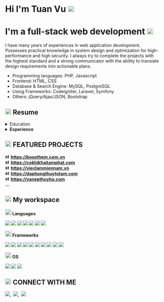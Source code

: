 # Hi I'm Tuan Vu <img class="emoji" alt="wave" height="20" width="20" src="https://github.githubassets.com/images/icons/emoji/unicode/1f44b.png">
# I'm a full-stack web development <img class="emoji" alt="man_technologist" height="20" width="20" src="https://github.githubassets.com/images/icons/emoji/unicode/1f468-1f4bb.png">
I have many years of experiences in web application development. Possesses practical knowledge in system design and optimization for high-performance and high security. I always try to complete the projects with the highest standard and a strong communicator with the ability to translate design requirements into actionable plans.
- Programming languages: PHP, Javascript
- Frontend: HTML, CSS
- Database & Search Engine: MySQL, PostgreSQL
- Using Frameworks: Codeigniter, Laravel, Symfony
- Others: jQuery/Ajax/JSON, Bootstrap
 
<h2><img class="emoji" alt="page_with_curl" height="20" width="20" src="https://github.githubassets.com/images/icons/emoji/unicode/1f4c3.png"> Resume</h2>
<details>
  <summary><g-emoji class="g-emoji" alias="package" fallback-src="https://github.githubassets.com/images/icons/emoji/unicode/1f4e6.png"></g-emoji>Education</summary>
<ul dir="auto"><li>

<g-emoji class="g-emoji" alias="book" fallback-src="https://github.githubassets.com/images/icons/emoji/unicode/1f4d6.png"><img class="emoji" alt="book" height="20" width="20" src="https://github.githubassets.com/images/icons/emoji/unicode/1f4d6.png"></g-emoji> <strong>Information Technology Engineer</strong><br>

<g-emoji class="g-emoji" alias="calendar" fallback-src="https://github.githubassets.com/images/icons/emoji/unicode/1f4c6.png"><img class="emoji" alt="calendar" height="20" width="20" src="https://github.githubassets.com/images/icons/emoji/unicode/1f4c6.png"></g-emoji> 08-2018<br>

<g-emoji class="g-emoji" alias="round_pushpin" fallback-src="https://github.githubassets.com/images/icons/emoji/unicode/1f4cd.png"><img class="emoji" alt="books" height="20" width="20" src="https://github.githubassets.com/images/icons/emoji/unicode/1f4da.png"></g-emoji> <strong>HCM University of Technology

</li></ul>
</details>

<details>
  <summary><g-emoji class="g-emoji" alias="package" fallback-src="https://github.githubassets.com/images/icons/emoji/unicode/1f4e6.png"></g-emoji>Experience</summary>
<ul dir="auto">
<li>
<g-emoji class="g-emoji" alias="man_technologist" fallback-src="https://github.githubassets.com/images/icons/emoji/unicode/1f468-1f4bb.png"><img class="emoji" alt="man_technologist" height="20" width="20" src="https://github.githubassets.com/images/icons/emoji/unicode/1f468-1f4bb.png"></g-emoji> <strong>Web Developer</strong><br>

<g-emoji class="g-emoji" alias="calendar" fallback-src="https://github.githubassets.com/images/icons/emoji/unicode/1f4c6.png"><img class="emoji" alt="calendar" height="20" width="20" src="https://github.githubassets.com/images/icons/emoji/unicode/1f4c6.png"></g-emoji> 06/2018 - Now<br>
</li>
</ul>
</details>

<h2><img class="emoji" alt="star" height="20" width="20" src="https://github.githubassets.com/images/icons/emoji/unicode/2b50.png"> FEATURED PROJECTS</h2>
  <p><img class="emoji" alt="star" height="15" width="15" src="https://github.githubassets.com/images/icons/emoji/unicode/1f310.png"> <a href="https://bosothem.com.vn">https://bosothem.com.vn</a>
  <br><img class="emoji" alt="star" height="15" width="15" src="https://github.githubassets.com/images/icons/emoji/unicode/1f310.png"> <a href="https://cokhikhaitamphat.com">https://cokhikhaitamphat.com</a>
  <br> <img class="emoji" alt="star" height="15" width="15" src="https://github.githubassets.com/images/icons/emoji/unicode/1f310.png"> <a href="https://vieclammiennam.vn">https://vieclammiennam.vn</a>
  <br> <img class="emoji" alt="star" height="15" width="15" src="https://github.githubassets.com/images/icons/emoji/unicode/1f310.png"> <a href="https://daphongthuytotam.com">https://daphongthuytotam.com</a>
  <br> <img class="emoji" alt="star" height="15" width="15" src="https://github.githubassets.com/images/icons/emoji/unicode/1f310.png"> <a href="https://vanepthuyha.com">https://vanepthuyha.com</a>
  <br/> ...
  </p>

<h2><img class="emoji" alt="computer" height="20" width="20" src="https://github.githubassets.com/images/icons/emoji/unicode/1f4bb.png"> My workspace</h2>
 <img class="emoji" alt="woman_technologist" height="20" width="20" src="https://github.githubassets.com/images/icons/emoji/unicode/1f469-1f4bb.png"> Languages
  <p>
    <img src="https://img.shields.io/badge/PHP-777BB4?style=for-the-badge&logo=php&logoColor=white">
    <img src="https://img.shields.io/badge/json-5E5C5C?style=for-the-badge&logo=json&logoColor=white">
    <img src="https://img.shields.io/badge/MySQL-005C84?style=for-the-badge&logo=mysql&logoColor=white">
    <img src="https://img.shields.io/badge/CSS3-1572B6?style=for-the-badge&logo=css3&logoColor=white">
    <img src="https://img.shields.io/badge/HTML5-E34F26?style=for-the-badge&logo=html5&logoColor=white">
    <img src="https://img.shields.io/badge/JavaScript-323330?style=for-the-badge&logo=javascript&logoColor=F7DF1E">
    <img src="https://img.shields.io/badge/Node.js-43853D?style=for-the-badge&logo=node.js&logoColor=white">
  </p>
  <img class="emoji" alt="rocket" height="20" width="20" src="https://github.githubassets.com/images/icons/emoji/unicode/1f680.png"> Frameworks
  <p>
  <img src="https://img.shields.io/badge/Laravel-FF2D20?style=for-the-badge&logo=laravel&logoColor=white">
    <img src="https://img.shields.io/badge/Symfony-000000?style=for-the-badge&logo=Symfony&logoColor=white">
    <img src="https://img.shields.io/badge/Codeigniter-EF4223?style=for-the-badge&logo=codeigniter&logoColor=white">
    <img src="https://img.shields.io/badge/Bootstrap-563D7C?style=for-the-badge&logo=bootstrap&logoColor=white">
    <img src="https://img.shields.io/badge/jQuery-0769AD?style=for-the-badge&logo=jquery&logoColor=white">
    <img src="https://img.shields.io/badge/Node.js-339933?style=for-the-badge&logo=nodedotjs&logoColor=white">
    <img src="https://img.shields.io/badge/npm-CB3837?style=for-the-badge&logo=npm&logoColor=white">
    <img src="https://img.shields.io/badge/Postman-FF6C37?style=for-the-badge&logo=Postman&logoColor=white">
    <img src="https://img.shields.io/badge/Selenium-43B02A?style=for-the-badge&logo=Selenium&logoColor=white">
  <img src="https://img.shields.io/badge/Xampp-F37623?style=for-the-badge&logo=xampp&logoColor=white">
  </p>
  <img class="emoji" alt="computer" height="20" width="20" src="https://github.githubassets.com/images/icons/emoji/unicode/1f4bb.png"> OS
  <p>
 <img src="https://img.shields.io/badge/Ubuntu-E95420?style=for-the-badge&logo=ubuntu&logoColor=white">
<img src="https://img.shields.io/badge/Windows-0078D6?style=for-the-badge&logo=windows&logoColor=white">
  <img src="https://img.shields.io/badge/mac%20os-000000?style=for-the-badge&logo=apple&logoColor=white">
 </p>
  <h2><img class="emoji" alt="iphone" height="20" width="20" src="https://github.githubassets.com/images/icons/emoji/unicode/1f4f1.png"> CONNECT WITH ME</h2>
<a href="https://www.linkedin.com/in/anh-tu%E1%BA%A5n-v%C5%A9-424998235/" target="_blank" rel="nofollow">
    <img src="https://camo.githubusercontent.com/a493f6833f99fb3c85788d6d9305e6b7a42b838e5ee5d138fd9a8214a7e77472/68747470733a2f2f696d672e736869656c64732e696f2f62616467652f6c696e6b6564696e2d2532333030373742352e7376673f267374796c653d666f722d7468652d6261646765266c6f676f3d6c696e6b6564696e266c6f676f436f6c6f723d7768697465">
</a>
&nbsp;
<a href="mailto:vuanhtuan3113@gmail.com">
      <img src="https://camo.githubusercontent.com/571384769c09e0c66b45e39b5be70f68f552db3e2b2311bc2064f0d4a9f5983b/68747470733a2f2f696d672e736869656c64732e696f2f62616467652f476d61696c2d4431343833363f7374796c653d666f722d7468652d6261646765266c6f676f3d676d61696c266c6f676f436f6c6f723d7768697465" data-canonical-src="https://img.shields.io/badge/Gmail-D14836?style=for-the-badge&amp;logo=gmail&amp;logoColor=white" style="max-width: 100%;">
  </a>
  &nbsp;
  <a href="https://www.facebook.com/vuanhtuan3101" target="_blank">
      <img src="https://img.shields.io/badge/Facebook-1877F2?style=for-the-badge&logo=facebook&logoColor=white" style="max-width: 100%;">
  </a>
